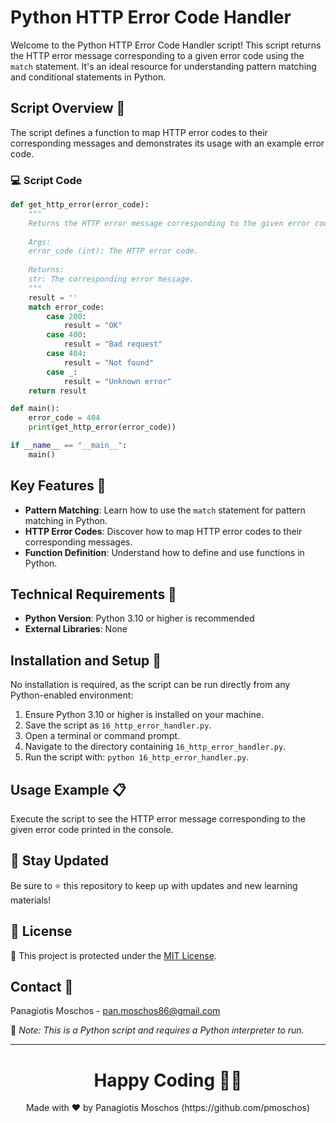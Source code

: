 # Python HTTP Error Code Handler

Welcome to the Python HTTP Error Code Handler script! This script returns the HTTP error message corresponding to a given error code using the `match` statement. It's an ideal resource for understanding pattern matching and conditional statements in Python.

## Script Overview 📘

The script defines a function to map HTTP error codes to their corresponding messages and demonstrates its usage with an example error code.

### :computer: Script Code

```python
def get_http_error(error_code):
    """
    Returns the HTTP error message corresponding to the given error code.
    
    Args:
    error_code (int): The HTTP error code.
    
    Returns:
    str: The corresponding error message.
    """
    result = ''
    match error_code:
        case 200:
            result = "OK"
        case 400:
            result = "Bad request"
        case 404:
            result = "Not found"
        case _:
            result = "Unknown error"
    return result

def main():
    error_code = 404
    print(get_http_error(error_code))

if __name__ == "__main__":
    main()
```

## Key Features 🌟

- **Pattern Matching**: Learn how to use the `match` statement for pattern matching in Python.
- **HTTP Error Codes**: Discover how to map HTTP error codes to their corresponding messages.
- **Function Definition**: Understand how to define and use functions in Python.

## Technical Requirements 🔧

- **Python Version**: Python 3.10 or higher is recommended
- **External Libraries**: None

## Installation and Setup 🚀

No installation is required, as the script can be run directly from any Python-enabled environment:

1. Ensure Python 3.10 or higher is installed on your machine.
2. Save the script as `16_http_error_handler.py`.
3. Open a terminal or command prompt.
4. Navigate to the directory containing `16_http_error_handler.py`.
5. Run the script with: `python 16_http_error_handler.py`.

## Usage Example 📋

Execute the script to see the HTTP error message corresponding to the given error code printed in the console.

## 📢 Stay Updated

Be sure to ⭐ this repository to keep up with updates and new learning materials!

## 📄 License

🔐 This project is protected under the [MIT License](https://mit-license.org/).

## Contact 📧

Panagiotis Moschos - pan.moschos86@gmail.com

🔗 *Note: This is a Python script and requires a Python interpreter to run.*

---

<h1 align=center>Happy Coding 👨‍💻 </h1>

<p align="center">
  Made with ❤️ by Panagiotis Moschos (https://github.com/pmoschos)
</p>
